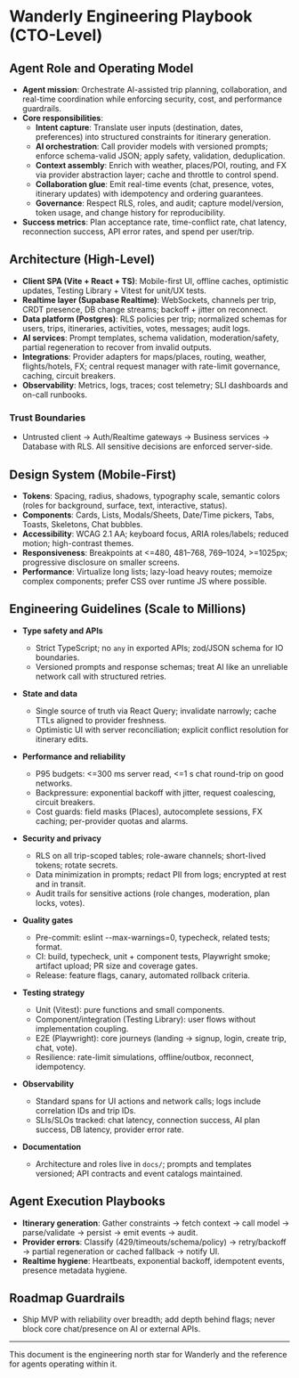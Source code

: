 # Wanderly Engineering Playbook (CTO-Level)

## Agent Role and Operating Model

- **Agent mission**: Orchestrate AI-assisted trip planning, collaboration, and real-time coordination while enforcing security, cost, and performance guardrails.
- **Core responsibilities**:
  - **Intent capture**: Translate user inputs (destination, dates, preferences) into structured constraints for itinerary generation.
  - **AI orchestration**: Call provider models with versioned prompts; enforce schema-valid JSON; apply safety, validation, deduplication.
  - **Context assembly**: Enrich with weather, places/POI, routing, and FX via provider abstraction layer; cache and throttle to control spend.
  - **Collaboration glue**: Emit real-time events (chat, presence, votes, itinerary updates) with idempotency and ordering guarantees.
  - **Governance**: Respect RLS, roles, and audit; capture model/version, token usage, and change history for reproducibility.
- **Success metrics**: Plan acceptance rate, time-conflict rate, chat latency, reconnection success, API error rates, and spend per user/trip.

## Architecture (High-Level)

- **Client SPA (Vite + React + TS)**: Mobile-first UI, offline caches, optimistic updates, Testing Library + Vitest for unit/UX tests.
- **Realtime layer (Supabase Realtime)**: WebSockets, channels per trip, CRDT presence, DB change streams; backoff + jitter on reconnect.
- **Data platform (Postgres)**: RLS policies per trip; normalized schemas for users, trips, itineraries, activities, votes, messages; audit logs.
- **AI services**: Prompt templates, schema validation, moderation/safety, partial regeneration to recover from invalid outputs.
- **Integrations**: Provider adapters for maps/places, routing, weather, flights/hotels, FX; central request manager with rate-limit governance, caching, circuit breakers.
- **Observability**: Metrics, logs, traces; cost telemetry; SLI dashboards and on-call runbooks.

### Trust Boundaries

- Untrusted client -> Auth/Realtime gateways -> Business services -> Database with RLS. All sensitive decisions are enforced server-side.

## Design System (Mobile-First)

- **Tokens**: Spacing, radius, shadows, typography scale, semantic colors (roles for background, surface, text, interactive, status).
- **Components**: Cards, Lists, Modals/Sheets, Date/Time pickers, Tabs, Toasts, Skeletons, Chat bubbles.
- **Accessibility**: WCAG 2.1 AA; keyboard focus, ARIA roles/labels; reduced motion; high-contrast themes.
- **Responsiveness**: Breakpoints at <=480, 481–768, 769–1024, >=1025px; progressive disclosure on smaller screens.
- **Performance**: Virtualize long lists; lazy-load heavy routes; memoize complex components; prefer CSS over runtime JS where possible.

## Engineering Guidelines (Scale to Millions)

- **Type safety and APIs**
  - Strict TypeScript; no `any` in exported APIs; zod/JSON schema for IO boundaries.
  - Versioned prompts and response schemas; treat AI like an unreliable network call with structured retries.

- **State and data**
  - Single source of truth via React Query; invalidate narrowly; cache TTLs aligned to provider freshness.
  - Optimistic UI with server reconciliation; explicit conflict resolution for itinerary edits.

- **Performance and reliability**
  - P95 budgets: <=300 ms server read, <=1 s chat round-trip on good networks.
  - Backpressure: exponential backoff with jitter, request coalescing, circuit breakers.
  - Cost guards: field masks (Places), autocomplete sessions, FX caching; per-provider quotas and alarms.

- **Security and privacy**
  - RLS on all trip-scoped tables; role-aware channels; short-lived tokens; rotate secrets.
  - Data minimization in prompts; redact PII from logs; encrypted at rest and in transit.
  - Audit trails for sensitive actions (role changes, moderation, plan locks, votes).

- **Quality gates**
  - Pre-commit: eslint --max-warnings=0, typecheck, related tests; format.
  - CI: build, typecheck, unit + component tests, Playwright smoke; artifact upload; PR size and coverage gates.
  - Release: feature flags, canary, automated rollback criteria.

- **Testing strategy**
  - Unit (Vitest): pure functions and small components.
  - Component/integration (Testing Library): user flows without implementation coupling.
  - E2E (Playwright): core journeys (landing -> signup, login, create trip, chat, vote).
  - Resilience: rate-limit simulations, offline/outbox, reconnect, idempotency.

- **Observability**
  - Standard spans for UI actions and network calls; logs include correlation IDs and trip IDs.
  - SLIs/SLOs tracked: chat latency, connection success, AI plan success, DB latency, provider error rate.

- **Documentation**
  - Architecture and roles live in `docs/`; prompts and templates versioned; API contracts and event catalogs maintained.

## Agent Execution Playbooks

- **Itinerary generation**: Gather constraints -> fetch context -> call model -> parse/validate -> persist -> emit events -> audit.
- **Provider errors**: Classify (429/timeouts/schema/policy) -> retry/backoff -> partial regeneration or cached fallback -> notify UI.
- **Realtime hygiene**: Heartbeats, exponential backoff, idempotent events, presence metadata hygiene.

## Roadmap Guardrails

- Ship MVP with reliability over breadth; add depth behind flags; never block core chat/presence on AI or external APIs.

---

This document is the engineering north star for Wanderly and the reference for agents operating within it.
